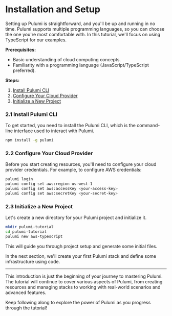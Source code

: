 # Installation and Setup


Setting up Pulumi is straightforward, and you'll be up and running in no time. Pulumi supports multiple programming languages, so you can choose the one you're most comfortable with. In this tutorial, we'll focus on using TypeScript for our examples.

**Prerequisites:**
- Basic understanding of cloud computing concepts.
- Familiarity with a programming language (JavaScript/TypeScript preferred).

**Steps:**
1. [Install Pulumi CLI](#install-pulumi-cli)
2. [Configure Your Cloud Provider](#configure-cloud-provider)
3. [Initialize a New Project](#initialize-new-project)

### 2.1 Install Pulumi CLI <a name="install-pulumi-cli"></a>

To get started, you need to install the Pulumi CLI, which is the command-line interface used to interact with Pulumi.

```bash
npm install -g pulumi
```

### 2.2 Configure Your Cloud Provider <a name="configure-cloud-provider"></a>

Before you start creating resources, you'll need to configure your cloud provider credentials. For example, to configure AWS credentials:

```bash
pulumi login
pulumi config set aws:region us-west-1
pulumi config set aws:accessKey <your-access-key>
pulumi config set aws:secretKey <your-secret-key>
```

### 2.3 Initialize a New Project <a name="initialize-new-project"></a>

Let's create a new directory for your Pulumi project and initialize it.

```bash
mkdir pulumi-tutorial
cd pulumi-tutorial
pulumi new aws-typescript
```

This will guide you through project setup and generate some initial files.

In the next section, we'll create your first Pulumi stack and define some infrastructure using code.

---

This introduction is just the beginning of your journey to mastering Pulumi. The tutorial will continue to cover various aspects of Pulumi, from creating resources and managing stacks to working with real-world scenarios and advanced features.

Keep following along to explore the power of Pulumi as you progress through the tutorial!